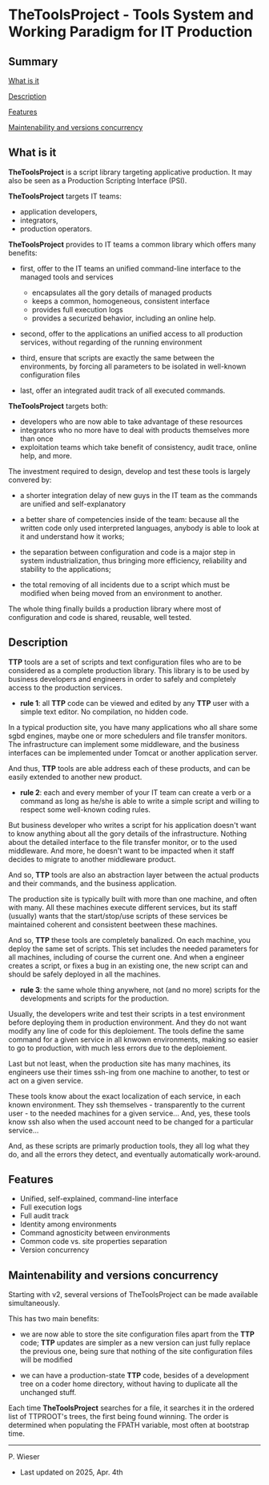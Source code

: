 # TheToolsProject - Tools System and Working Paradigm for IT Production

## Summary

[What is it](#what-is-it)

[Description](#description)

[Features](#features)

[Maintenability and versions concurrency](#maintenability-and-versions-concurrency)

## What is it

__TheToolsProject__ is a script library targeting applicative production. It may also be seen as a Production Scripting Interface (PSI).

__TheToolsProject__ targets IT teams:

- application developers,
- integrators,
- production operators.

__TheToolsProject__ provides to IT teams a common library which offers many benefits:
 
- first, offer to the IT teams an unified command-line interface to the managed tools and services
  
  - encapsulates all the gory details of managed products
  - keeps a common, homogeneous, consistent interface
  - provides full execution logs
  - provides a securized behavior, including an online help.

- second, offer to the applications an unified access to all production services, without regarding of the running environment

- third, ensure that scripts are exactly the same between the environments, by forcing all parameters to be isolated in well-known configuration files

- last, offer an integrated audit track of all executed commands.

__TheToolsProject__ targets both:

- developers who are now able to take advantage of these resources
- integrators who no more have to deal with products themselves more than once
- exploitation teams which take benefit of consistency, audit trace, online help, and more.

The investment required to design, develop and test these tools is largely convered by:

- a shorter integration delay of new guys in the IT team as the commands are unified and self-explanatory

- a better share of competencies inside of the team: because all the written code only used interpreted languages, anybody is able to look at it and understand how it works;

- the separation between configuration and code is a major step in system industrialization, thus bringing more efficiency, reliability and stability to the applications;

- the total removing of all incidents due to a script which must be modified when being moved from an environment to another.

The whole thing finally builds a production library where most of configuration and code is shared, reusable, well tested.

## Description

__TTP__ tools are a set of scripts and text configuration files who are to be considered as a complete production library. This library is to be used by business developers and engineers in order to safely and completely access to the production services.

- __rule 1__: all __TTP__ code can be viewed and edited by any __TTP__ user with a simple text editor. No compilation, no hidden code.

In a typical production site, you have many applications who all share some sgbd engines, maybe one or more schedulers and file transfer monitors. The infrastructure can implement some middleware, and the business interfaces can be implemented under Tomcat or another application server.

And thus, __TTP__ tools are able address each of these products, and can be easily extended to another new product.

- __rule 2__: each and every member of your IT team can create a verb or a command as long as he/she is able to write a simple script and willing to respect some well-known coding rules.

But business developer who writes a script for his application doesn't want to know anything about all the gory details of the infrastructure. Nothing about the detailed interface to the file transfer monitor, or to the used middleware. And more, he doesn't want to be impacted when it staff decides to migrate to another middleware product.

And so, __TTP__ tools are also an abstraction layer between the actual products and their commands, and the business application.

The production site is typically built with more than one machine, and often with many. All these machines execute different services, but its staff (usually) wants that the start/stop/use scripts of these services be maintained coherent and consistent beetween these machines.

And so, __TTP__ these tools are completely banalized. On each machine, you deploy the same set of scripts. This set includes the needed parameters for all machines, including of course the current one. And when a engineer creates a script, or fixes a bug in an existing one, the new script can and should be safely deployed in all the machines.

- __rule 3__: the same whole thing anywhere, not (and no more) scripts for the developments and scripts for the production.

Usually, the developers write and test their scripts in a test environment before deploying them in production environment. And they do not want modify any line of code for this deploiement. The tools define the same command for a given service in all knwown environments, making so easier to go to production, with much less errors due to the deploiement.

Last but not least, when the production site has many machines, its engineers use their times ssh-ing from one machine to another, to test or act on a given service.

These tools know about the exact localization of each service, in each known environment. They ssh themselves - transparently to the current user - to the needed machines for a given service... And, yes, these tools know ssh also when the used account need to be changed for a particular service...

And, as these scripts are primarly production tools, they all log what they do, and all the errors they detect, and eventually automatically work-around.

## Features

- Unified, self-explained, command-line interface
- Full execution logs
- Full audit track
- Identity among environments
- Command agnosticity between environments
- Common code vs. site properties separation
- Version concurrency

## Maintenability and versions concurrency

Starting with v2, several versions of TheToolsProject can be made available simultaneously.

This has two main benefits:

- we are now able to store the site configuration files apart from the __TTP__ code; __TTP__ updates are simpler as a new version can just fully replace the previous one, being sure that nothing of the site configuration files will be modified

- we can have a production-state __TTP__ code, besides of a development tree on a coder home directory, without having to duplicate all the unchanged stuff.

Each time __TheToolsProject__ searches for a file, it searches it in the ordered list of TTPROOT's trees, the first being found winning. The order is determined when populating the FPATH variable, most often at bootstrap time.

---
P. Wieser
- Last updated on 2025, Apr. 4th
